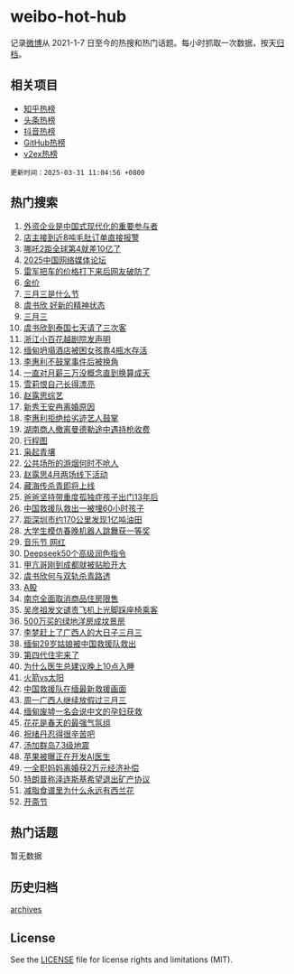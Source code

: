 # weibo-hot-hub

记录[微博](https://www.weibo.com)从 2021-1-7 日至今的热搜和热门话题。每小时抓取一次数据，按天[归档](archives)。

## 相关项目

- [知乎热榜](https://github.com/lonnyzhang423/zhihu-hot-hub)
- [头条热榜](https://github.com/lonnyzhang423/toutiao-hot-hub)
- [抖音热榜](https://github.com/lonnyzhang423/douyin-hot-hub)
- [GitHub热榜](https://github.com/lonnyzhang423/github-hot-hub)
- [v2ex热榜](https://github.com/lonnyzhang423/v2ex-hot-hub)


`更新时间：2025-03-31 11:04:56 +0800`

## 热门搜索

1. [外资企业是中国式现代化的重要参与者](https://m.weibo.cn/search?containerid=100103type%3D1%26t%3D10%26q%3D%23%E5%A4%96%E8%B5%84%E4%BC%81%E4%B8%9A%E6%98%AF%E4%B8%AD%E5%9B%BD%E5%BC%8F%E7%8E%B0%E4%BB%A3%E5%8C%96%E7%9A%84%E9%87%8D%E8%A6%81%E5%8F%82%E4%B8%8E%E8%80%85%23&stream_entry_id=51&isnewpage=1&extparam=seat%3D1%26filter_type%3Drealtimehot%26stream_entry_id%3D51%26c_type%3D51%26cate%3D10103%26q%3D%2523%25E5%25A4%2596%25E8%25B5%2584%25E4%25BC%2581%25E4%25B8%259A%25E6%2598%25AF%25E4%25B8%25AD%25E5%259B%25BD%25E5%25BC%258F%25E7%258E%25B0%25E4%25BB%25A3%25E5%258C%2596%25E7%259A%2584%25E9%2587%258D%25E8%25A6%2581%25E5%258F%2582%25E4%25B8%258E%25E8%2580%2585%2523%26pos%3D0%26dgr%3D0%26display_time%3D1743390295%26pre_seqid%3D17433902952760185325365)
1. [店主接到近8吨毛肚订单直接报警](https://m.weibo.cn/search?containerid=100103type%3D1%26t%3D10%26q%3D%23%E5%BA%97%E4%B8%BB%E6%8E%A5%E5%88%B0%E8%BF%918%E5%90%A8%E6%AF%9B%E8%82%9A%E8%AE%A2%E5%8D%95%E7%9B%B4%E6%8E%A5%E6%8A%A5%E8%AD%A6%23&stream_entry_id=31&isnewpage=1&extparam=seat%3D1%26stream_entry_id%3D31%26pos%3D0%26flag%3D1%26filter_type%3Drealtimehot%26lcate%3D5001%26c_type%3D31%26band_rank%3D1%26cate%3D5001%26q%3D%2523%25E5%25BA%2597%25E4%25B8%25BB%25E6%258E%25A5%25E5%2588%25B0%25E8%25BF%25918%25E5%2590%25A8%25E6%25AF%259B%25E8%2582%259A%25E8%25AE%25A2%25E5%258D%2595%25E7%259B%25B4%25E6%258E%25A5%25E6%258A%25A5%25E8%25AD%25A6%2523%26realpos%3D1%26dgr%3D0%26display_time%3D1743390295%26pre_seqid%3D17433902952760185325365)
1. [哪吒2距全球第4就差10亿了](https://m.weibo.cn/search?containerid=100103type%3D1%26t%3D10%26q%3D%23%E5%93%AA%E5%90%922%E8%B7%9D%E5%85%A8%E7%90%83%E7%AC%AC4%E5%B0%B1%E5%B7%AE10%E4%BA%BF%E4%BA%86%23&stream_entry_id=31&isnewpage=1&extparam=seat%3D1%26stream_entry_id%3D31%26pos%3D1%26flag%3D1%26filter_type%3Drealtimehot%26lcate%3D5001%26c_type%3D31%26band_rank%3D2%26cate%3D5001%26q%3D%2523%25E5%2593%25AA%25E5%2590%25922%25E8%25B7%259D%25E5%2585%25A8%25E7%2590%2583%25E7%25AC%25AC4%25E5%25B0%25B1%25E5%25B7%25AE10%25E4%25BA%25BF%25E4%25BA%2586%2523%26realpos%3D2%26dgr%3D0%26display_time%3D1743390295%26pre_seqid%3D17433902952760185325365)
1. [2025中国网络媒体论坛](https://m.weibo.cn/search?containerid=100103type%3D1%26t%3D10%26q%3D%232025%E4%B8%AD%E5%9B%BD%E7%BD%91%E7%BB%9C%E5%AA%92%E4%BD%93%E8%AE%BA%E5%9D%9B%23&stream_entry_id=31&isnewpage=1&extparam=seat%3D1%26stream_entry_id%3D31%26pos%3D2%26flag%3D0%26filter_type%3Drealtimehot%26lcate%3D5001%26c_type%3D31%26band_rank%3D3%26cate%3D5001%26q%3D%25232025%25E4%25B8%25AD%25E5%259B%25BD%25E7%25BD%2591%25E7%25BB%259C%25E5%25AA%2592%25E4%25BD%2593%25E8%25AE%25BA%25E5%259D%259B%2523%26realpos%3D3%26dgr%3D0%26display_time%3D1743390295%26pre_seqid%3D17433902952760185325365)
1. [雷军把车的价格打下来后网友破防了](https://m.weibo.cn/search?containerid=100103type%3D1%26t%3D10%26q%3D%23%E9%9B%B7%E5%86%9B%E6%8A%8A%E8%BD%A6%E7%9A%84%E4%BB%B7%E6%A0%BC%E6%89%93%E4%B8%8B%E6%9D%A5%E5%90%8E%E7%BD%91%E5%8F%8B%E7%A0%B4%E9%98%B2%E4%BA%86%23&stream_entry_id=31&isnewpage=1&extparam=seat%3D1%26stream_entry_id%3D31%26pos%3D3%26flag%3D1%26filter_type%3Drealtimehot%26lcate%3D5001%26c_type%3D31%26band_rank%3D4%26cate%3D5001%26q%3D%2523%25E9%259B%25B7%25E5%2586%259B%25E6%258A%258A%25E8%25BD%25A6%25E7%259A%2584%25E4%25BB%25B7%25E6%25A0%25BC%25E6%2589%2593%25E4%25B8%258B%25E6%259D%25A5%25E5%2590%258E%25E7%25BD%2591%25E5%258F%258B%25E7%25A0%25B4%25E9%2598%25B2%25E4%25BA%2586%2523%26realpos%3D4%26dgr%3D0%26display_time%3D1743390295%26pre_seqid%3D17433902952760185325365)
1. [金价](https://m.weibo.cn/search?containerid=100103type%3D1%26t%3D10%26q%3D%E9%87%91%E4%BB%B7&stream_entry_id=31&isnewpage=1&extparam=seat%3D1%26stream_entry_id%3D31%26pos%3D4%26flag%3D1%26filter_type%3Drealtimehot%26lcate%3D5001%26c_type%3D31%26band_rank%3D5%26cate%3D5001%26q%3D%25E9%2587%2591%25E4%25BB%25B7%26realpos%3D5%26dgr%3D0%26display_time%3D1743390295%26pre_seqid%3D17433902952760185325365)
1. [三月三是什么节](https://m.weibo.cn/search?containerid=100103type%3D1%26t%3D10%26q%3D%23%E4%B8%89%E6%9C%88%E4%B8%89%E6%98%AF%E4%BB%80%E4%B9%88%E8%8A%82%23&stream_entry_id=31&isnewpage=1&extparam=seat%3D1%26stream_entry_id%3D31%26pos%3D5%26flag%3D1%26filter_type%3Drealtimehot%26lcate%3D5001%26c_type%3D31%26band_rank%3D6%26cate%3D5001%26q%3D%2523%25E4%25B8%2589%25E6%259C%2588%25E4%25B8%2589%25E6%2598%25AF%25E4%25BB%2580%25E4%25B9%2588%25E8%258A%2582%2523%26realpos%3D6%26dgr%3D0%26display_time%3D1743390295%26pre_seqid%3D17433902952760185325365)
1. [虞书欣 好新的精神状态](https://m.weibo.cn/search?containerid=100103type%3D1%26t%3D10%26q%3D%23%E8%99%9E%E4%B9%A6%E6%AC%A3+%E5%A5%BD%E6%96%B0%E7%9A%84%E7%B2%BE%E7%A5%9E%E7%8A%B6%E6%80%81%23&stream_entry_id=31&isnewpage=1&extparam=seat%3D1%26adid%3D281293%26stream_entry_id%3D31%26pos%3D6%26band_rank%3D7%26filter_type%3Drealtimehot%26is_ad_pos%3D1%26c_type%3D31%26lcate%3D5001%26topic_ad%3D1%26q%3D%2523%25E8%2599%259E%25E4%25B9%25A6%25E6%25AC%25A3%2520%25E5%25A5%25BD%25E6%2596%25B0%25E7%259A%2584%25E7%25B2%25BE%25E7%25A5%259E%25E7%258A%25B6%25E6%2580%2581%2523%26cate%3D5001%26dgr%3D0%26display_time%3D1743390295%26pre_seqid%3D17433902952760185325365)
1. [三月三](https://m.weibo.cn/search?containerid=100103type%3D1%26t%3D10%26q%3D%E4%B8%89%E6%9C%88%E4%B8%89&stream_entry_id=31&isnewpage=1&extparam=seat%3D1%26stream_entry_id%3D31%26pos%3D7%26flag%3D2%26filter_type%3Drealtimehot%26lcate%3D5001%26c_type%3D31%26band_rank%3D7%26cate%3D5001%26q%3D%25E4%25B8%2589%25E6%259C%2588%25E4%25B8%2589%26realpos%3D7%26dgr%3D0%26display_time%3D1743390295%26pre_seqid%3D17433902952760185325365)
1. [虞书欣到泰国七天请了三次客](https://m.weibo.cn/search?containerid=100103type%3D1%26t%3D10%26q%3D%23%E8%99%9E%E4%B9%A6%E6%AC%A3%E5%88%B0%E6%B3%B0%E5%9B%BD%E4%B8%83%E5%A4%A9%E8%AF%B7%E4%BA%86%E4%B8%89%E6%AC%A1%E5%AE%A2%23&stream_entry_id=31&isnewpage=1&extparam=seat%3D1%26stream_entry_id%3D31%26pos%3D8%26flag%3D2%26filter_type%3Drealtimehot%26lcate%3D5001%26c_type%3D31%26band_rank%3D8%26cate%3D5001%26q%3D%2523%25E8%2599%259E%25E4%25B9%25A6%25E6%25AC%25A3%25E5%2588%25B0%25E6%25B3%25B0%25E5%259B%25BD%25E4%25B8%2583%25E5%25A4%25A9%25E8%25AF%25B7%25E4%25BA%2586%25E4%25B8%2589%25E6%25AC%25A1%25E5%25AE%25A2%2523%26realpos%3D8%26dgr%3D0%26display_time%3D1743390295%26pre_seqid%3D17433902952760185325365)
1. [浙江小百花越剧院发声明](https://m.weibo.cn/search?containerid=100103type%3D1%26t%3D10%26q%3D%23%E6%B5%99%E6%B1%9F%E5%B0%8F%E7%99%BE%E8%8A%B1%E8%B6%8A%E5%89%A7%E9%99%A2%E5%8F%91%E5%A3%B0%E6%98%8E%23&stream_entry_id=31&isnewpage=1&extparam=seat%3D1%26stream_entry_id%3D31%26pos%3D9%26flag%3D1%26filter_type%3Drealtimehot%26lcate%3D5001%26c_type%3D31%26band_rank%3D9%26cate%3D5001%26q%3D%2523%25E6%25B5%2599%25E6%25B1%259F%25E5%25B0%258F%25E7%2599%25BE%25E8%258A%25B1%25E8%25B6%258A%25E5%2589%25A7%25E9%2599%25A2%25E5%258F%2591%25E5%25A3%25B0%25E6%2598%258E%2523%26realpos%3D9%26dgr%3D0%26display_time%3D1743390295%26pre_seqid%3D17433902952760185325365)
1. [缅甸坍塌酒店被困女孩靠4瓶水存活](https://m.weibo.cn/search?containerid=100103type%3D1%26t%3D10%26q%3D%23%E7%BC%85%E7%94%B8%E5%9D%8D%E5%A1%8C%E9%85%92%E5%BA%97%E8%A2%AB%E5%9B%B0%E5%A5%B3%E5%AD%A9%E9%9D%A04%E7%93%B6%E6%B0%B4%E5%AD%98%E6%B4%BB%23&stream_entry_id=31&isnewpage=1&extparam=seat%3D1%26stream_entry_id%3D31%26pos%3D10%26flag%3D0%26filter_type%3Drealtimehot%26lcate%3D5001%26c_type%3D31%26band_rank%3D10%26cate%3D5001%26q%3D%2523%25E7%25BC%2585%25E7%2594%25B8%25E5%259D%258D%25E5%25A1%258C%25E9%2585%2592%25E5%25BA%2597%25E8%25A2%25AB%25E5%259B%25B0%25E5%25A5%25B3%25E5%25AD%25A9%25E9%259D%25A04%25E7%2593%25B6%25E6%25B0%25B4%25E5%25AD%2598%25E6%25B4%25BB%2523%26realpos%3D10%26dgr%3D0%26display_time%3D1743390295%26pre_seqid%3D17433902952760185325365)
1. [李惠利不鼓掌事件后被换角](https://m.weibo.cn/search?containerid=100103type%3D1%26t%3D10%26q%3D%23%E6%9D%8E%E6%83%A0%E5%88%A9%E4%B8%8D%E9%BC%93%E6%8E%8C%E4%BA%8B%E4%BB%B6%E5%90%8E%E8%A2%AB%E6%8D%A2%E8%A7%92%23&stream_entry_id=31&isnewpage=1&extparam=seat%3D1%26stream_entry_id%3D31%26pos%3D11%26flag%3D1%26filter_type%3Drealtimehot%26lcate%3D5001%26c_type%3D31%26band_rank%3D11%26cate%3D5001%26q%3D%2523%25E6%259D%258E%25E6%2583%25A0%25E5%2588%25A9%25E4%25B8%258D%25E9%25BC%2593%25E6%258E%258C%25E4%25BA%258B%25E4%25BB%25B6%25E5%2590%258E%25E8%25A2%25AB%25E6%258D%25A2%25E8%25A7%2592%2523%26realpos%3D11%26dgr%3D0%26display_time%3D1743390295%26pre_seqid%3D17433902952760185325365)
1. [一直对月薪三万没概念直到换算成天](https://m.weibo.cn/search?containerid=100103type%3D1%26t%3D10%26q%3D%E4%B8%80%E7%9B%B4%E5%AF%B9%E6%9C%88%E8%96%AA%E4%B8%89%E4%B8%87%E6%B2%A1%E6%A6%82%E5%BF%B5%E7%9B%B4%E5%88%B0%E6%8D%A2%E7%AE%97%E6%88%90%E5%A4%A9&stream_entry_id=31&isnewpage=1&extparam=seat%3D1%26stream_entry_id%3D31%26pos%3D12%26flag%3D2%26filter_type%3Drealtimehot%26lcate%3D5001%26c_type%3D31%26band_rank%3D12%26cate%3D5001%26q%3D%25E4%25B8%2580%25E7%259B%25B4%25E5%25AF%25B9%25E6%259C%2588%25E8%2596%25AA%25E4%25B8%2589%25E4%25B8%2587%25E6%25B2%25A1%25E6%25A6%2582%25E5%25BF%25B5%25E7%259B%25B4%25E5%2588%25B0%25E6%258D%25A2%25E7%25AE%2597%25E6%2588%2590%25E5%25A4%25A9%26realpos%3D12%26dgr%3D0%26display_time%3D1743390295%26pre_seqid%3D17433902952760185325365)
1. [雪莉恨自己长得漂亮](https://m.weibo.cn/search?containerid=100103type%3D1%26t%3D10%26q%3D%23%E9%9B%AA%E8%8E%89%E6%81%A8%E8%87%AA%E5%B7%B1%E9%95%BF%E5%BE%97%E6%BC%82%E4%BA%AE%23&stream_entry_id=31&isnewpage=1&extparam=seat%3D1%26stream_entry_id%3D31%26pos%3D13%26flag%3D1%26filter_type%3Drealtimehot%26lcate%3D5001%26c_type%3D31%26band_rank%3D13%26cate%3D5001%26q%3D%2523%25E9%259B%25AA%25E8%258E%2589%25E6%2581%25A8%25E8%2587%25AA%25E5%25B7%25B1%25E9%2595%25BF%25E5%25BE%2597%25E6%25BC%2582%25E4%25BA%25AE%2523%26realpos%3D13%26dgr%3D0%26display_time%3D1743390295%26pre_seqid%3D17433902952760185325365)
1. [赵露思综艺](https://m.weibo.cn/search?containerid=100103type%3D1%26t%3D10%26q%3D%E8%B5%B5%E9%9C%B2%E6%80%9D%E7%BB%BC%E8%89%BA&stream_entry_id=31&isnewpage=1&extparam=seat%3D1%26stream_entry_id%3D31%26pos%3D14%26flag%3D2%26filter_type%3Drealtimehot%26lcate%3D5001%26c_type%3D31%26band_rank%3D14%26cate%3D5001%26q%3D%25E8%25B5%25B5%25E9%259C%25B2%25E6%2580%259D%25E7%25BB%25BC%25E8%2589%25BA%26realpos%3D14%26dgr%3D0%26display_time%3D1743390295%26pre_seqid%3D17433902952760185325365)
1. [新秀王安冉离婚原因](https://m.weibo.cn/search?containerid=100103type%3D1%26t%3D10%26q%3D%E6%96%B0%E7%A7%80%E7%8E%8B%E5%AE%89%E5%86%89%E7%A6%BB%E5%A9%9A%E5%8E%9F%E5%9B%A0&stream_entry_id=31&isnewpage=1&extparam=seat%3D1%26stream_entry_id%3D31%26pos%3D15%26flag%3D1%26filter_type%3Drealtimehot%26lcate%3D5001%26c_type%3D31%26band_rank%3D15%26cate%3D5001%26q%3D%25E6%2596%25B0%25E7%25A7%2580%25E7%258E%258B%25E5%25AE%2589%25E5%2586%2589%25E7%25A6%25BB%25E5%25A9%259A%25E5%258E%259F%25E5%259B%25A0%26realpos%3D15%26dgr%3D0%26display_time%3D1743390295%26pre_seqid%3D17433902952760185325365)
1. [李惠利拒绝给劣迹艺人鼓掌](https://m.weibo.cn/search?containerid=100103type%3D1%26t%3D10%26q%3D%23%E6%9D%8E%E6%83%A0%E5%88%A9%E6%8B%92%E7%BB%9D%E7%BB%99%E5%8A%A3%E8%BF%B9%E8%89%BA%E4%BA%BA%E9%BC%93%E6%8E%8C%23&stream_entry_id=31&isnewpage=1&extparam=seat%3D1%26stream_entry_id%3D31%26pos%3D16%26flag%3D2%26filter_type%3Drealtimehot%26lcate%3D5001%26c_type%3D31%26band_rank%3D16%26cate%3D5001%26q%3D%2523%25E6%259D%258E%25E6%2583%25A0%25E5%2588%25A9%25E6%258B%2592%25E7%25BB%259D%25E7%25BB%2599%25E5%258A%25A3%25E8%25BF%25B9%25E8%2589%25BA%25E4%25BA%25BA%25E9%25BC%2593%25E6%258E%258C%2523%26realpos%3D16%26dgr%3D0%26display_time%3D1743390295%26pre_seqid%3D17433902952760185325365)
1. [湖南商人撤离曼德勒途中遇持枪收费](https://m.weibo.cn/search?containerid=100103type%3D1%26t%3D10%26q%3D%23%E6%B9%96%E5%8D%97%E5%95%86%E4%BA%BA%E6%92%A4%E7%A6%BB%E6%9B%BC%E5%BE%B7%E5%8B%92%E9%80%94%E4%B8%AD%E9%81%87%E6%8C%81%E6%9E%AA%E6%94%B6%E8%B4%B9%23&stream_entry_id=31&isnewpage=1&extparam=seat%3D1%26stream_entry_id%3D31%26pos%3D17%26flag%3D1%26filter_type%3Drealtimehot%26lcate%3D5001%26c_type%3D31%26band_rank%3D17%26cate%3D5001%26q%3D%2523%25E6%25B9%2596%25E5%258D%2597%25E5%2595%2586%25E4%25BA%25BA%25E6%2592%25A4%25E7%25A6%25BB%25E6%259B%25BC%25E5%25BE%25B7%25E5%258B%2592%25E9%2580%2594%25E4%25B8%25AD%25E9%2581%2587%25E6%258C%2581%25E6%259E%25AA%25E6%2594%25B6%25E8%25B4%25B9%2523%26realpos%3D17%26dgr%3D0%26display_time%3D1743390295%26pre_seqid%3D17433902952760185325365)
1. [行程图](https://m.weibo.cn/search?containerid=100103type%3D1%26t%3D10%26q%3D%E8%A1%8C%E7%A8%8B%E5%9B%BE&stream_entry_id=31&isnewpage=1&extparam=seat%3D1%26stream_entry_id%3D31%26pos%3D18%26flag%3D1%26filter_type%3Drealtimehot%26lcate%3D5001%26c_type%3D31%26band_rank%3D18%26cate%3D5001%26q%3D%25E8%25A1%258C%25E7%25A8%258B%25E5%259B%25BE%26realpos%3D18%26dgr%3D0%26display_time%3D1743390295%26pre_seqid%3D17433902952760185325365)
1. [枭起青壤](https://m.weibo.cn/search?containerid=100103type%3D1%26t%3D10%26q%3D%E6%9E%AD%E8%B5%B7%E9%9D%92%E5%A3%A4&stream_entry_id=31&isnewpage=1&extparam=seat%3D1%26stream_entry_id%3D31%26pos%3D19%26flag%3D1%26filter_type%3Drealtimehot%26lcate%3D5001%26c_type%3D31%26band_rank%3D19%26cate%3D5001%26q%3D%25E6%259E%25AD%25E8%25B5%25B7%25E9%259D%2592%25E5%25A3%25A4%26realpos%3D19%26dgr%3D0%26display_time%3D1743390295%26pre_seqid%3D17433902952760185325365)
1. [公共场所的游烟何时不呛人](https://m.weibo.cn/search?containerid=100103type%3D1%26t%3D10%26q%3D%23%E5%85%AC%E5%85%B1%E5%9C%BA%E6%89%80%E7%9A%84%E6%B8%B8%E7%83%9F%E4%BD%95%E6%97%B6%E4%B8%8D%E5%91%9B%E4%BA%BA%23&stream_entry_id=31&isnewpage=1&extparam=seat%3D1%26stream_entry_id%3D31%26pos%3D20%26flag%3D1%26filter_type%3Drealtimehot%26lcate%3D5001%26c_type%3D31%26band_rank%3D20%26cate%3D5001%26q%3D%2523%25E5%2585%25AC%25E5%2585%25B1%25E5%259C%25BA%25E6%2589%2580%25E7%259A%2584%25E6%25B8%25B8%25E7%2583%259F%25E4%25BD%2595%25E6%2597%25B6%25E4%25B8%258D%25E5%2591%259B%25E4%25BA%25BA%2523%26realpos%3D20%26dgr%3D0%26display_time%3D1743390295%26pre_seqid%3D17433902952760185325365)
1. [赵露思4月两场线下活动](https://m.weibo.cn/search?containerid=100103type%3D1%26t%3D10%26q%3D%23%E8%B5%B5%E9%9C%B2%E6%80%9D4%E6%9C%88%E4%B8%A4%E5%9C%BA%E7%BA%BF%E4%B8%8B%E6%B4%BB%E5%8A%A8%23&stream_entry_id=31&isnewpage=1&extparam=seat%3D1%26stream_entry_id%3D31%26pos%3D21%26flag%3D1%26filter_type%3Drealtimehot%26lcate%3D5001%26c_type%3D31%26band_rank%3D21%26cate%3D5001%26q%3D%2523%25E8%25B5%25B5%25E9%259C%25B2%25E6%2580%259D4%25E6%259C%2588%25E4%25B8%25A4%25E5%259C%25BA%25E7%25BA%25BF%25E4%25B8%258B%25E6%25B4%25BB%25E5%258A%25A8%2523%26realpos%3D21%26dgr%3D0%26display_time%3D1743390295%26pre_seqid%3D17433902952760185325365)
1. [藏海传杀青即将上线](https://m.weibo.cn/search?containerid=100103type%3D1%26t%3D10%26q%3D%23%E8%97%8F%E6%B5%B7%E4%BC%A0%E6%9D%80%E9%9D%92%E5%8D%B3%E5%B0%86%E4%B8%8A%E7%BA%BF%23&stream_entry_id=31&isnewpage=1&extparam=seat%3D1%26stream_entry_id%3D31%26pos%3D22%26flag%3D0%26filter_type%3Drealtimehot%26lcate%3D5001%26c_type%3D31%26band_rank%3D22%26cate%3D5001%26q%3D%2523%25E8%2597%258F%25E6%25B5%25B7%25E4%25BC%25A0%25E6%259D%2580%25E9%259D%2592%25E5%258D%25B3%25E5%25B0%2586%25E4%25B8%258A%25E7%25BA%25BF%2523%26realpos%3D22%26dgr%3D0%26display_time%3D1743390295%26pre_seqid%3D17433902952760185325365)
1. [爸爸坚持带重度孤独症孩子出门13年后](https://m.weibo.cn/search?containerid=100103type%3D1%26t%3D10%26q%3D%23%E7%88%B8%E7%88%B8%E5%9D%9A%E6%8C%81%E5%B8%A6%E9%87%8D%E5%BA%A6%E5%AD%A4%E7%8B%AC%E7%97%87%E5%AD%A9%E5%AD%90%E5%87%BA%E9%97%A813%E5%B9%B4%E5%90%8E%23&stream_entry_id=31&isnewpage=1&extparam=seat%3D1%26stream_entry_id%3D31%26pos%3D23%26flag%3D1%26filter_type%3Drealtimehot%26lcate%3D5001%26c_type%3D31%26band_rank%3D23%26cate%3D5001%26q%3D%2523%25E7%2588%25B8%25E7%2588%25B8%25E5%259D%259A%25E6%258C%2581%25E5%25B8%25A6%25E9%2587%258D%25E5%25BA%25A6%25E5%25AD%25A4%25E7%258B%25AC%25E7%2597%2587%25E5%25AD%25A9%25E5%25AD%2590%25E5%2587%25BA%25E9%2597%25A813%25E5%25B9%25B4%25E5%2590%258E%2523%26realpos%3D23%26dgr%3D0%26display_time%3D1743390295%26pre_seqid%3D17433902952760185325365)
1. [中国救援队救出一被埋60小时孩子](https://m.weibo.cn/search?containerid=100103type%3D1%26t%3D10%26q%3D%23%E4%B8%AD%E5%9B%BD%E6%95%91%E6%8F%B4%E9%98%9F%E6%95%91%E5%87%BA%E4%B8%80%E8%A2%AB%E5%9F%8B60%E5%B0%8F%E6%97%B6%E5%AD%A9%E5%AD%90%23&stream_entry_id=31&isnewpage=1&extparam=seat%3D1%26stream_entry_id%3D31%26pos%3D24%26flag%3D0%26filter_type%3Drealtimehot%26lcate%3D5001%26c_type%3D31%26band_rank%3D24%26cate%3D5001%26q%3D%2523%25E4%25B8%25AD%25E5%259B%25BD%25E6%2595%2591%25E6%258F%25B4%25E9%2598%259F%25E6%2595%2591%25E5%2587%25BA%25E4%25B8%2580%25E8%25A2%25AB%25E5%259F%258B60%25E5%25B0%258F%25E6%2597%25B6%25E5%25AD%25A9%25E5%25AD%2590%2523%26realpos%3D24%26dgr%3D0%26display_time%3D1743390295%26pre_seqid%3D17433902952760185325365)
1. [距深圳市约170公里发现1亿吨油田](https://m.weibo.cn/search?containerid=100103type%3D1%26t%3D10%26q%3D%23%E8%B7%9D%E6%B7%B1%E5%9C%B3%E5%B8%82%E7%BA%A6170%E5%85%AC%E9%87%8C%E5%8F%91%E7%8E%B01%E4%BA%BF%E5%90%A8%E6%B2%B9%E7%94%B0%23&stream_entry_id=31&isnewpage=1&extparam=seat%3D1%26stream_entry_id%3D31%26pos%3D25%26flag%3D0%26filter_type%3Drealtimehot%26lcate%3D5001%26c_type%3D31%26band_rank%3D25%26cate%3D5001%26q%3D%2523%25E8%25B7%259D%25E6%25B7%25B1%25E5%259C%25B3%25E5%25B8%2582%25E7%25BA%25A6170%25E5%2585%25AC%25E9%2587%258C%25E5%258F%2591%25E7%258E%25B01%25E4%25BA%25BF%25E5%2590%25A8%25E6%25B2%25B9%25E7%2594%25B0%2523%26realpos%3D25%26dgr%3D0%26display_time%3D1743390295%26pre_seqid%3D17433902952760185325365)
1. [大学生模仿春晚机器人跳舞获一等奖](https://m.weibo.cn/search?containerid=100103type%3D1%26t%3D10%26q%3D%23%E5%A4%A7%E5%AD%A6%E7%94%9F%E6%A8%A1%E4%BB%BF%E6%98%A5%E6%99%9A%E6%9C%BA%E5%99%A8%E4%BA%BA%E8%B7%B3%E8%88%9E%E8%8E%B7%E4%B8%80%E7%AD%89%E5%A5%96%23&stream_entry_id=31&isnewpage=1&extparam=seat%3D1%26stream_entry_id%3D31%26pos%3D26%26flag%3D0%26filter_type%3Drealtimehot%26lcate%3D5001%26c_type%3D31%26band_rank%3D26%26cate%3D5001%26q%3D%2523%25E5%25A4%25A7%25E5%25AD%25A6%25E7%2594%259F%25E6%25A8%25A1%25E4%25BB%25BF%25E6%2598%25A5%25E6%2599%259A%25E6%259C%25BA%25E5%2599%25A8%25E4%25BA%25BA%25E8%25B7%25B3%25E8%2588%259E%25E8%258E%25B7%25E4%25B8%2580%25E7%25AD%2589%25E5%25A5%2596%2523%26realpos%3D26%26dgr%3D0%26display_time%3D1743390295%26pre_seqid%3D17433902952760185325365)
1. [音乐节 网红](https://m.weibo.cn/search?containerid=100103type%3D1%26t%3D10%26q%3D%E9%9F%B3%E4%B9%90%E8%8A%82+%E7%BD%91%E7%BA%A2&stream_entry_id=31&isnewpage=1&extparam=seat%3D1%26stream_entry_id%3D31%26pos%3D27%26flag%3D0%26filter_type%3Drealtimehot%26lcate%3D5001%26c_type%3D31%26band_rank%3D27%26cate%3D5001%26q%3D%25E9%259F%25B3%25E4%25B9%2590%25E8%258A%2582%2520%25E7%25BD%2591%25E7%25BA%25A2%26realpos%3D27%26dgr%3D0%26display_time%3D1743390295%26pre_seqid%3D17433902952760185325365)
1. [Deepseek50个高级润色指令](https://m.weibo.cn/search?containerid=100103type%3D1%26t%3D10%26q%3DDeepseek50%E4%B8%AA%E9%AB%98%E7%BA%A7%E6%B6%A6%E8%89%B2%E6%8C%87%E4%BB%A4&stream_entry_id=31&isnewpage=1&extparam=seat%3D1%26stream_entry_id%3D31%26pos%3D28%26flag%3D1%26filter_type%3Drealtimehot%26lcate%3D5001%26c_type%3D31%26band_rank%3D28%26cate%3D5001%26q%3DDeepseek50%25E4%25B8%25AA%25E9%25AB%2598%25E7%25BA%25A7%25E6%25B6%25A6%25E8%2589%25B2%25E6%258C%2587%25E4%25BB%25A4%26realpos%3D28%26dgr%3D0%26display_time%3D1743390295%26pre_seqid%3D17433902952760185325365)
1. [甲亢哥刚到成都就被贴脸开大](https://m.weibo.cn/search?containerid=100103type%3D1%26t%3D10%26q%3D%23%E7%94%B2%E4%BA%A2%E5%93%A5%E5%88%9A%E5%88%B0%E6%88%90%E9%83%BD%E5%B0%B1%E8%A2%AB%E8%B4%B4%E8%84%B8%E5%BC%80%E5%A4%A7%23&stream_entry_id=31&isnewpage=1&extparam=seat%3D1%26stream_entry_id%3D31%26pos%3D29%26flag%3D0%26filter_type%3Drealtimehot%26lcate%3D5001%26c_type%3D31%26band_rank%3D29%26cate%3D5001%26q%3D%2523%25E7%2594%25B2%25E4%25BA%25A2%25E5%2593%25A5%25E5%2588%259A%25E5%2588%25B0%25E6%2588%2590%25E9%2583%25BD%25E5%25B0%25B1%25E8%25A2%25AB%25E8%25B4%25B4%25E8%2584%25B8%25E5%25BC%2580%25E5%25A4%25A7%2523%26realpos%3D29%26dgr%3D0%26display_time%3D1743390295%26pre_seqid%3D17433902952760185325365)
1. [虞书欣何与双轨杀青路透](https://m.weibo.cn/search?containerid=100103type%3D1%26t%3D10%26q%3D%23%E8%99%9E%E4%B9%A6%E6%AC%A3%E4%BD%95%E4%B8%8E%E5%8F%8C%E8%BD%A8%E6%9D%80%E9%9D%92%E8%B7%AF%E9%80%8F%23&stream_entry_id=31&isnewpage=1&extparam=seat%3D1%26stream_entry_id%3D31%26pos%3D30%26flag%3D0%26filter_type%3Drealtimehot%26lcate%3D5001%26c_type%3D31%26band_rank%3D30%26cate%3D5001%26q%3D%2523%25E8%2599%259E%25E4%25B9%25A6%25E6%25AC%25A3%25E4%25BD%2595%25E4%25B8%258E%25E5%258F%258C%25E8%25BD%25A8%25E6%259D%2580%25E9%259D%2592%25E8%25B7%25AF%25E9%2580%258F%2523%26realpos%3D30%26dgr%3D0%26display_time%3D1743390295%26pre_seqid%3D17433902952760185325365)
1. [A股](https://m.weibo.cn/search?containerid=100103type%3D1%26t%3D10%26q%3DA%E8%82%A1&stream_entry_id=31&isnewpage=1&extparam=seat%3D1%26stream_entry_id%3D31%26pos%3D31%26flag%3D1%26filter_type%3Drealtimehot%26lcate%3D5001%26c_type%3D31%26band_rank%3D31%26cate%3D5001%26q%3DA%25E8%2582%25A1%26realpos%3D31%26dgr%3D0%26display_time%3D1743390295%26pre_seqid%3D17433902952760185325365)
1. [南京全面取消商品住房限售](https://m.weibo.cn/search?containerid=100103type%3D1%26t%3D10%26q%3D%23%E5%8D%97%E4%BA%AC%E5%85%A8%E9%9D%A2%E5%8F%96%E6%B6%88%E5%95%86%E5%93%81%E4%BD%8F%E6%88%BF%E9%99%90%E5%94%AE%23&stream_entry_id=31&isnewpage=1&extparam=seat%3D1%26stream_entry_id%3D31%26pos%3D32%26flag%3D1%26filter_type%3Drealtimehot%26lcate%3D5001%26c_type%3D31%26band_rank%3D32%26cate%3D5001%26q%3D%2523%25E5%258D%2597%25E4%25BA%25AC%25E5%2585%25A8%25E9%259D%25A2%25E5%258F%2596%25E6%25B6%2588%25E5%2595%2586%25E5%2593%2581%25E4%25BD%258F%25E6%2588%25BF%25E9%2599%2590%25E5%2594%25AE%2523%26realpos%3D32%26dgr%3D0%26display_time%3D1743390295%26pre_seqid%3D17433902952760185325365)
1. [吴彦祖发文谴责飞机上光脚踩座椅乘客](https://m.weibo.cn/search?containerid=100103type%3D1%26t%3D10%26q%3D%23%E5%90%B4%E5%BD%A6%E7%A5%96%E5%8F%91%E6%96%87%E8%B0%B4%E8%B4%A3%E9%A3%9E%E6%9C%BA%E4%B8%8A%E5%85%89%E8%84%9A%E8%B8%A9%E5%BA%A7%E6%A4%85%E4%B9%98%E5%AE%A2%23&stream_entry_id=31&isnewpage=1&extparam=seat%3D1%26stream_entry_id%3D31%26pos%3D33%26flag%3D0%26filter_type%3Drealtimehot%26lcate%3D5001%26c_type%3D31%26band_rank%3D33%26cate%3D5001%26q%3D%2523%25E5%2590%25B4%25E5%25BD%25A6%25E7%25A5%2596%25E5%258F%2591%25E6%2596%2587%25E8%25B0%25B4%25E8%25B4%25A3%25E9%25A3%259E%25E6%259C%25BA%25E4%25B8%258A%25E5%2585%2589%25E8%2584%259A%25E8%25B8%25A9%25E5%25BA%25A7%25E6%25A4%2585%25E4%25B9%2598%25E5%25AE%25A2%2523%26realpos%3D33%26dgr%3D0%26display_time%3D1743390295%26pre_seqid%3D17433902952760185325365)
1. [500万买的绿地洋房成坟景房](https://m.weibo.cn/search?containerid=100103type%3D1%26t%3D10%26q%3D%23500%E4%B8%87%E4%B9%B0%E7%9A%84%E7%BB%BF%E5%9C%B0%E6%B4%8B%E6%88%BF%E6%88%90%E5%9D%9F%E6%99%AF%E6%88%BF%23&stream_entry_id=31&isnewpage=1&extparam=seat%3D1%26stream_entry_id%3D31%26pos%3D34%26flag%3D1%26filter_type%3Drealtimehot%26lcate%3D5001%26c_type%3D31%26band_rank%3D34%26cate%3D5001%26q%3D%2523500%25E4%25B8%2587%25E4%25B9%25B0%25E7%259A%2584%25E7%25BB%25BF%25E5%259C%25B0%25E6%25B4%258B%25E6%2588%25BF%25E6%2588%2590%25E5%259D%259F%25E6%2599%25AF%25E6%2588%25BF%2523%26realpos%3D34%26dgr%3D0%26display_time%3D1743390295%26pre_seqid%3D17433902952760185325365)
1. [李梦赶上了广西人的大日子三月三](https://m.weibo.cn/search?containerid=100103type%3D1%26t%3D10%26q%3D%23%E6%9D%8E%E6%A2%A6%E8%B5%B6%E4%B8%8A%E4%BA%86%E5%B9%BF%E8%A5%BF%E4%BA%BA%E7%9A%84%E5%A4%A7%E6%97%A5%E5%AD%90%E4%B8%89%E6%9C%88%E4%B8%89%23&stream_entry_id=31&isnewpage=1&extparam=seat%3D1%26stream_entry_id%3D31%26pos%3D35%26flag%3D1%26filter_type%3Drealtimehot%26lcate%3D5001%26c_type%3D31%26band_rank%3D35%26cate%3D5001%26q%3D%2523%25E6%259D%258E%25E6%25A2%25A6%25E8%25B5%25B6%25E4%25B8%258A%25E4%25BA%2586%25E5%25B9%25BF%25E8%25A5%25BF%25E4%25BA%25BA%25E7%259A%2584%25E5%25A4%25A7%25E6%2597%25A5%25E5%25AD%2590%25E4%25B8%2589%25E6%259C%2588%25E4%25B8%2589%2523%26realpos%3D35%26dgr%3D0%26display_time%3D1743390295%26pre_seqid%3D17433902952760185325365)
1. [缅甸29岁姑娘被中国救援队救出](https://m.weibo.cn/search?containerid=100103type%3D1%26t%3D10%26q%3D%23%E7%BC%85%E7%94%B829%E5%B2%81%E5%A7%91%E5%A8%98%E8%A2%AB%E4%B8%AD%E5%9B%BD%E6%95%91%E6%8F%B4%E9%98%9F%E6%95%91%E5%87%BA%23&stream_entry_id=31&isnewpage=1&extparam=seat%3D1%26stream_entry_id%3D31%26pos%3D36%26flag%3D1%26filter_type%3Drealtimehot%26lcate%3D5001%26c_type%3D31%26band_rank%3D36%26cate%3D5001%26q%3D%2523%25E7%25BC%2585%25E7%2594%25B829%25E5%25B2%2581%25E5%25A7%2591%25E5%25A8%2598%25E8%25A2%25AB%25E4%25B8%25AD%25E5%259B%25BD%25E6%2595%2591%25E6%258F%25B4%25E9%2598%259F%25E6%2595%2591%25E5%2587%25BA%2523%26realpos%3D36%26dgr%3D0%26display_time%3D1743390295%26pre_seqid%3D17433902952760185325365)
1. [第四代住宅来了](https://m.weibo.cn/search?containerid=100103type%3D1%26t%3D10%26q%3D%23%E7%AC%AC%E5%9B%9B%E4%BB%A3%E4%BD%8F%E5%AE%85%E6%9D%A5%E4%BA%86%23&stream_entry_id=31&isnewpage=1&extparam=seat%3D1%26stream_entry_id%3D31%26pos%3D37%26flag%3D0%26filter_type%3Drealtimehot%26lcate%3D5001%26c_type%3D31%26band_rank%3D37%26cate%3D5001%26q%3D%2523%25E7%25AC%25AC%25E5%259B%259B%25E4%25BB%25A3%25E4%25BD%258F%25E5%25AE%2585%25E6%259D%25A5%25E4%25BA%2586%2523%26realpos%3D37%26dgr%3D0%26display_time%3D1743390295%26pre_seqid%3D17433902952760185325365)
1. [为什么医生总建议晚上10点入睡](https://m.weibo.cn/search?containerid=100103type%3D1%26t%3D10%26q%3D%23%E4%B8%BA%E4%BB%80%E4%B9%88%E5%8C%BB%E7%94%9F%E6%80%BB%E5%BB%BA%E8%AE%AE%E6%99%9A%E4%B8%8A10%E7%82%B9%E5%85%A5%E7%9D%A1%23&stream_entry_id=31&isnewpage=1&extparam=seat%3D1%26stream_entry_id%3D31%26pos%3D38%26flag%3D0%26filter_type%3Drealtimehot%26lcate%3D5001%26c_type%3D31%26band_rank%3D38%26cate%3D5001%26q%3D%2523%25E4%25B8%25BA%25E4%25BB%2580%25E4%25B9%2588%25E5%258C%25BB%25E7%2594%259F%25E6%2580%25BB%25E5%25BB%25BA%25E8%25AE%25AE%25E6%2599%259A%25E4%25B8%258A10%25E7%2582%25B9%25E5%2585%25A5%25E7%259D%25A1%2523%26realpos%3D38%26dgr%3D0%26display_time%3D1743390295%26pre_seqid%3D17433902952760185325365)
1. [火箭vs太阳](https://m.weibo.cn/search?containerid=100103type%3D1%26t%3D10%26q%3D%23%E7%81%AB%E7%AE%ADvs%E5%A4%AA%E9%98%B3%23&stream_entry_id=31&isnewpage=1&extparam=seat%3D1%26stream_entry_id%3D31%26pos%3D39%26flag%3D1%26filter_type%3Drealtimehot%26lcate%3D5001%26c_type%3D31%26band_rank%3D39%26cate%3D5001%26q%3D%2523%25E7%2581%25AB%25E7%25AE%25ADvs%25E5%25A4%25AA%25E9%2598%25B3%2523%26realpos%3D39%26dgr%3D0%26display_time%3D1743390295%26pre_seqid%3D17433902952760185325365)
1. [中国救援队在缅最新救援画面](https://m.weibo.cn/search?containerid=100103type%3D1%26t%3D10%26q%3D%23%E4%B8%AD%E5%9B%BD%E6%95%91%E6%8F%B4%E9%98%9F%E5%9C%A8%E7%BC%85%E6%9C%80%E6%96%B0%E6%95%91%E6%8F%B4%E7%94%BB%E9%9D%A2%23&stream_entry_id=31&isnewpage=1&extparam=seat%3D1%26stream_entry_id%3D31%26pos%3D40%26flag%3D1%26filter_type%3Drealtimehot%26lcate%3D5001%26c_type%3D31%26band_rank%3D40%26cate%3D5001%26q%3D%2523%25E4%25B8%25AD%25E5%259B%25BD%25E6%2595%2591%25E6%258F%25B4%25E9%2598%259F%25E5%259C%25A8%25E7%25BC%2585%25E6%259C%2580%25E6%2596%25B0%25E6%2595%2591%25E6%258F%25B4%25E7%2594%25BB%25E9%259D%25A2%2523%26realpos%3D40%26dgr%3D0%26display_time%3D1743390295%26pre_seqid%3D17433902952760185325365)
1. [周一广西人继续放假过三月三](https://m.weibo.cn/search?containerid=100103type%3D1%26t%3D10%26q%3D%23%E5%91%A8%E4%B8%80%E5%B9%BF%E8%A5%BF%E4%BA%BA%E7%BB%A7%E7%BB%AD%E6%94%BE%E5%81%87%E8%BF%87%E4%B8%89%E6%9C%88%E4%B8%89%23&stream_entry_id=31&isnewpage=1&extparam=seat%3D1%26stream_entry_id%3D31%26pos%3D41%26flag%3D1%26filter_type%3Drealtimehot%26lcate%3D5001%26c_type%3D31%26band_rank%3D41%26cate%3D5001%26q%3D%2523%25E5%2591%25A8%25E4%25B8%2580%25E5%25B9%25BF%25E8%25A5%25BF%25E4%25BA%25BA%25E7%25BB%25A7%25E7%25BB%25AD%25E6%2594%25BE%25E5%2581%2587%25E8%25BF%2587%25E4%25B8%2589%25E6%259C%2588%25E4%25B8%2589%2523%26realpos%3D41%26dgr%3D0%26display_time%3D1743390295%26pre_seqid%3D17433902952760185325365)
1. [缅甸废墟一名会说中文的孕妇获救](https://m.weibo.cn/search?containerid=100103type%3D1%26t%3D10%26q%3D%23%E7%BC%85%E7%94%B8%E5%BA%9F%E5%A2%9F%E4%B8%80%E5%90%8D%E4%BC%9A%E8%AF%B4%E4%B8%AD%E6%96%87%E7%9A%84%E5%AD%95%E5%A6%87%E8%8E%B7%E6%95%91%23&stream_entry_id=31&isnewpage=1&extparam=seat%3D1%26stream_entry_id%3D31%26pos%3D42%26flag%3D0%26filter_type%3Drealtimehot%26lcate%3D5001%26c_type%3D31%26band_rank%3D42%26cate%3D5001%26q%3D%2523%25E7%25BC%2585%25E7%2594%25B8%25E5%25BA%259F%25E5%25A2%259F%25E4%25B8%2580%25E5%2590%258D%25E4%25BC%259A%25E8%25AF%25B4%25E4%25B8%25AD%25E6%2596%2587%25E7%259A%2584%25E5%25AD%2595%25E5%25A6%2587%25E8%258E%25B7%25E6%2595%2591%2523%26realpos%3D42%26dgr%3D0%26display_time%3D1743390295%26pre_seqid%3D17433902952760185325365)
1. [花花是春天的最强气氛组](https://m.weibo.cn/search?containerid=100103type%3D1%26t%3D10%26q%3D%23%E8%8A%B1%E8%8A%B1%E6%98%AF%E6%98%A5%E5%A4%A9%E7%9A%84%E6%9C%80%E5%BC%BA%E6%B0%94%E6%B0%9B%E7%BB%84%23&stream_entry_id=31&isnewpage=1&extparam=seat%3D1%26stream_entry_id%3D31%26pos%3D43%26flag%3D0%26filter_type%3Drealtimehot%26lcate%3D5001%26c_type%3D31%26band_rank%3D43%26cate%3D5001%26q%3D%2523%25E8%258A%25B1%25E8%258A%25B1%25E6%2598%25AF%25E6%2598%25A5%25E5%25A4%25A9%25E7%259A%2584%25E6%259C%2580%25E5%25BC%25BA%25E6%25B0%2594%25E6%25B0%259B%25E7%25BB%2584%2523%26realpos%3D43%26dgr%3D0%26display_time%3D1743390295%26pre_seqid%3D17433902952760185325365)
1. [祝绪丹忍得很辛苦吧](https://m.weibo.cn/search?containerid=100103type%3D1%26t%3D10%26q%3D%E7%A5%9D%E7%BB%AA%E4%B8%B9%E5%BF%8D%E5%BE%97%E5%BE%88%E8%BE%9B%E8%8B%A6%E5%90%A7&stream_entry_id=31&isnewpage=1&extparam=seat%3D1%26stream_entry_id%3D31%26pos%3D44%26flag%3D0%26filter_type%3Drealtimehot%26lcate%3D5001%26c_type%3D31%26band_rank%3D44%26cate%3D5001%26q%3D%25E7%25A5%259D%25E7%25BB%25AA%25E4%25B8%25B9%25E5%25BF%258D%25E5%25BE%2597%25E5%25BE%2588%25E8%25BE%259B%25E8%258B%25A6%25E5%2590%25A7%26realpos%3D44%26dgr%3D0%26display_time%3D1743390295%26pre_seqid%3D17433902952760185325365)
1. [汤加群岛7.3级地震](https://m.weibo.cn/search?containerid=100103type%3D1%26t%3D10%26q%3D%23%E6%B1%A4%E5%8A%A0%E7%BE%A4%E5%B2%9B7.3%E7%BA%A7%E5%9C%B0%E9%9C%87%23&stream_entry_id=31&isnewpage=1&extparam=seat%3D1%26stream_entry_id%3D31%26pos%3D45%26flag%3D0%26filter_type%3Drealtimehot%26lcate%3D5001%26c_type%3D31%26band_rank%3D45%26cate%3D5001%26q%3D%2523%25E6%25B1%25A4%25E5%258A%25A0%25E7%25BE%25A4%25E5%25B2%259B7.3%25E7%25BA%25A7%25E5%259C%25B0%25E9%259C%2587%2523%26realpos%3D45%26dgr%3D0%26display_time%3D1743390295%26pre_seqid%3D17433902952760185325365)
1. [苹果被曝正在开发AI医生](https://m.weibo.cn/search?containerid=100103type%3D1%26t%3D10%26q%3D%23%E8%8B%B9%E6%9E%9C%E8%A2%AB%E6%9B%9D%E6%AD%A3%E5%9C%A8%E5%BC%80%E5%8F%91AI%E5%8C%BB%E7%94%9F%23&stream_entry_id=31&isnewpage=1&extparam=seat%3D1%26stream_entry_id%3D31%26pos%3D46%26flag%3D1%26filter_type%3Drealtimehot%26lcate%3D5001%26c_type%3D31%26band_rank%3D46%26cate%3D5001%26q%3D%2523%25E8%258B%25B9%25E6%259E%259C%25E8%25A2%25AB%25E6%259B%259D%25E6%25AD%25A3%25E5%259C%25A8%25E5%25BC%2580%25E5%258F%2591AI%25E5%258C%25BB%25E7%2594%259F%2523%26realpos%3D46%26dgr%3D0%26display_time%3D1743390295%26pre_seqid%3D17433902952760185325365)
1. [一全职妈妈离婚获2万元经济补偿](https://m.weibo.cn/search?containerid=100103type%3D1%26t%3D10%26q%3D%23%E4%B8%80%E5%85%A8%E8%81%8C%E5%A6%88%E5%A6%88%E7%A6%BB%E5%A9%9A%E8%8E%B72%E4%B8%87%E5%85%83%E7%BB%8F%E6%B5%8E%E8%A1%A5%E5%81%BF%23&stream_entry_id=31&isnewpage=1&extparam=seat%3D1%26stream_entry_id%3D31%26pos%3D47%26flag%3D0%26filter_type%3Drealtimehot%26lcate%3D5001%26c_type%3D31%26band_rank%3D47%26cate%3D5001%26q%3D%2523%25E4%25B8%2580%25E5%2585%25A8%25E8%2581%258C%25E5%25A6%2588%25E5%25A6%2588%25E7%25A6%25BB%25E5%25A9%259A%25E8%258E%25B72%25E4%25B8%2587%25E5%2585%2583%25E7%25BB%258F%25E6%25B5%258E%25E8%25A1%25A5%25E5%2581%25BF%2523%26realpos%3D47%26dgr%3D0%26display_time%3D1743390295%26pre_seqid%3D17433902952760185325365)
1. [特朗普称泽连斯基希望退出矿产协议](https://m.weibo.cn/search?containerid=100103type%3D1%26t%3D10%26q%3D%23%E7%89%B9%E6%9C%97%E6%99%AE%E7%A7%B0%E6%B3%BD%E8%BF%9E%E6%96%AF%E5%9F%BA%E5%B8%8C%E6%9C%9B%E9%80%80%E5%87%BA%E7%9F%BF%E4%BA%A7%E5%8D%8F%E8%AE%AE%23&stream_entry_id=31&isnewpage=1&extparam=seat%3D1%26stream_entry_id%3D31%26pos%3D48%26flag%3D1%26filter_type%3Drealtimehot%26lcate%3D5001%26c_type%3D31%26band_rank%3D48%26cate%3D5001%26q%3D%2523%25E7%2589%25B9%25E6%259C%2597%25E6%2599%25AE%25E7%25A7%25B0%25E6%25B3%25BD%25E8%25BF%259E%25E6%2596%25AF%25E5%259F%25BA%25E5%25B8%258C%25E6%259C%259B%25E9%2580%2580%25E5%2587%25BA%25E7%259F%25BF%25E4%25BA%25A7%25E5%258D%258F%25E8%25AE%25AE%2523%26realpos%3D48%26dgr%3D0%26display_time%3D1743390295%26pre_seqid%3D17433902952760185325365)
1. [减脂食谱里为什么永远有西兰花](https://m.weibo.cn/search?containerid=100103type%3D1%26t%3D10%26q%3D%23%E5%87%8F%E8%84%82%E9%A3%9F%E8%B0%B1%E9%87%8C%E4%B8%BA%E4%BB%80%E4%B9%88%E6%B0%B8%E8%BF%9C%E6%9C%89%E8%A5%BF%E5%85%B0%E8%8A%B1%23&stream_entry_id=31&isnewpage=1&extparam=seat%3D1%26stream_entry_id%3D31%26pos%3D49%26flag%3D0%26filter_type%3Drealtimehot%26lcate%3D5001%26c_type%3D31%26band_rank%3D49%26cate%3D5001%26q%3D%2523%25E5%2587%258F%25E8%2584%2582%25E9%25A3%259F%25E8%25B0%25B1%25E9%2587%258C%25E4%25B8%25BA%25E4%25BB%2580%25E4%25B9%2588%25E6%25B0%25B8%25E8%25BF%259C%25E6%259C%2589%25E8%25A5%25BF%25E5%2585%25B0%25E8%258A%25B1%2523%26realpos%3D49%26dgr%3D0%26display_time%3D1743390295%26pre_seqid%3D17433902952760185325365)
1. [开斋节](https://m.weibo.cn/search?containerid=100103type%3D1%26t%3D10%26q%3D%E5%BC%80%E6%96%8B%E8%8A%82&stream_entry_id=31&isnewpage=1&extparam=seat%3D1%26stream_entry_id%3D31%26pos%3D50%26flag%3D0%26filter_type%3Drealtimehot%26lcate%3D5001%26c_type%3D31%26band_rank%3D50%26cate%3D5001%26q%3D%25E5%25BC%2580%25E6%2596%258B%25E8%258A%2582%26realpos%3D50%26dgr%3D0%26display_time%3D1743390295%26pre_seqid%3D17433902952760185325365)

## 热门话题

暂无数据

## 历史归档

[archives](archives)

## License

See the [LICENSE](LICENSE) file for license rights and limitations (MIT).
